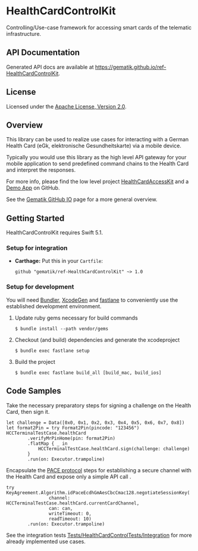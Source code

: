 # HealthCardControlKit

Controlling/Use-case framework for accessing smart cards of the telematic infrastructure.

## API Documentation

Generated API docs are available at <https://gematik.github.io/ref-HealthCardControlKit>.

## License

Licensed under the [Apache License, Version 2.0](https://www.apache.org/licenses/LICENSE-2.0).

## Overview

This library can be used to realize use cases for interacting with a German Health Card
(eGk, elektronische Gesundheitskarte) via a mobile device.

Typically you would use this library as the high level API gateway for your mobile application
to send predefined command chains to the Health Card and interpret the responses.

For more info, please find the low level project [HealthCardAccessKit](https://github.com/gematik/ref-HealthCardAccessKit)
and a [Demo App](https://github.com/gematik/ref-OpenHealthCardApp-iOS) on GitHub.

See the [Gematik GitHub IO](https://gematik.github.io/) page for a more general overview.

## Getting Started

HealthCardControlKit requires Swift 5.1.

### Setup for integration

-   **Carthage:** Put this in your `Cartfile`:

        github "gematik/ref-HealthCardControlKit" ~> 1.0

### Setup for development

You will need [Bundler](https://bundler.io/), [XcodeGen](https://github.com/yonaskolb/XcodeGen)
and [fastlane](https://fastlane.tools) to conveniently use the established development environment.

1.  Update ruby gems necessary for build commands

        $ bundle install --path vendor/gems

2.  Checkout (and build) dependencies and generate the xcodeproject

        $ bundle exec fastlane setup

3.  Build the project

        $ bundle exec fastlane build_all [build_mac, build_ios]

## Code Samples

Take the necessary preparatory steps for signing a challenge on the Health Card, then sign it.

    let challenge = Data([0x0, 0x1, 0x2, 0x3, 0x4, 0x5, 0x6, 0x7, 0x8])
    let format2Pin = try Format2Pin(pincode: "123456")
    HCCTerminalTestCase.healthCard
            .verifyMrPinHome(pin: format2Pin)
            .flatMap { _ in
                HCCTerminalTestCase.healthCard.sign(challenge: challenge)
            }
            .run(on: Executor.trampoline)

Encapsulate the [PACE protocol](https://www.bsi.bund.de/DE/Publikationen/TechnischeRichtlinien/tr03110/index_htm.html)
steps for establishing a secure channel with the Health Card and expose only a simple API call .

    try KeyAgreement.Algorithm.idPaceEcdhGmAesCbcCmac128.negotiateSessionKey(
                    channel: HCCTerminalTestCase.healthCard.currentCardChannel,
                    can: can,
                    writeTimeout: 0,
                    readTimeout: 10)
            .run(on: Executor.trampoline)

See the integration tests [Tests/HealthCardControlTests/Integration](../../Tests/HealthCardControlTests/Integration)
for more already implemented use cases.

